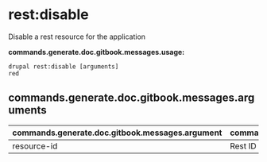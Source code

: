 # rest:disable
Disable a rest resource for the application

**commands.generate.doc.gitbook.messages.usage:**
```
drupal rest:disable [arguments]
red
```

## commands.generate.doc.gitbook.messages.arguments
commands.generate.doc.gitbook.messages.argument | commands.generate.doc.gitbook.messages.details
---------|-------------
resource-id | Rest ID
